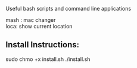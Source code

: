 
Useful bash scripts and command line applications

mash : mac changer <br>
loca: show current location

Install Instructions:
---------------------
sudo chmo +x install.sh
./install.sh

